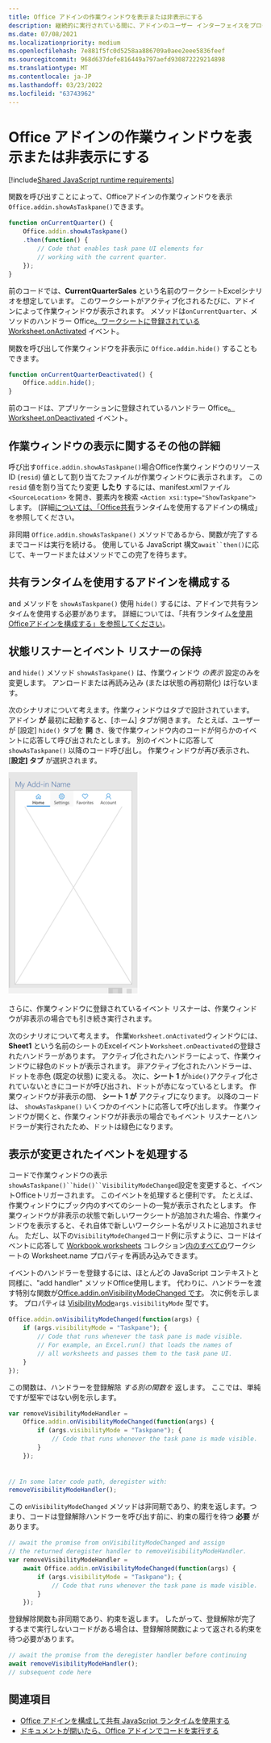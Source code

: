 ```yaml
---
title: Office アドインの作業ウィンドウを表示または非表示にする
description: 継続的に実行されている間に、アドインのユーザー インターフェイスをプログラムで非表示または表示する方法について説明します。
ms.date: 07/08/2021
ms.localizationpriority: medium
ms.openlocfilehash: 7e881f5fc0d5258aa886709a0aee2eee5836feef
ms.sourcegitcommit: 968d637defe816449a797aefd930872229214898
ms.translationtype: MT
ms.contentlocale: ja-JP
ms.lasthandoff: 03/23/2022
ms.locfileid: "63743962"
---
```

# <a name="show-or-hide-the-task-pane-of-your-office-add-in"></a>Office アドインの作業ウィンドウを表示または非表示にする

[!include[Shared JavaScript runtime requirements](../includes/shared-runtime-requirements-note.md)]

関数を呼び出すことによって、Officeアドインの作業ウィンドウを表示`Office.addin.showAsTaskpane()`できます。

```javascript
function onCurrentQuarter() {
    Office.addin.showAsTaskpane()
    .then(function() {
        // Code that enables task pane UI elements for
        // working with the current quarter.
    });
}
```

前のコードでは、**CurrentQuarterSales** という名前のワークシートExcelシナリオを想定しています。 このワークシートがアクティブ化されるたびに、アドインによって作業ウィンドウが表示されます。 メソッドは`onCurrentQuarter`、メソッドのハンドラー Office[。ワークシートに登録されている Worksheet.onActivated](/javascript/api/excel/excel.worksheet?view=excel-js-preview&preserve-view=true#excel-excel-worksheet-onactivated-member) イベント。

関数を呼び出して作業ウィンドウを非表示に `Office.addin.hide()` することもできます。

```javascript
function onCurrentQuarterDeactivated() {
    Office.addin.hide();
}
```

前のコードは、アプリケーションに登録されているハンドラー Office[。Worksheet.onDeactivated](/javascript/api/excel/excel.worksheet?view=excel-js-preview&preserve-view=true#excel-excel-worksheet-ondeactivated-member) イベント。

## <a name="additional-details-on-showing-the-task-pane"></a>作業ウィンドウの表示に関するその他の詳細

呼び出す`Office.addin.showAsTaskpane()`場合Office作業ウィンドウのリソース ID (`resid`) 値として割り当てたファイルが作業ウィンドウに表示されます。 この `resid` 値を割り当てたり変更 **したり** するには、manifest.xmlファイル `<SourceLocation>` を開き、要素内を検索 `<Action xsi:type="ShowTaskpane">` します。
(詳細[については、「Office共有](configure-your-add-in-to-use-a-shared-runtime.md)ランタイムを使用するアドインの構成」を参照してください。

非同期 `Office.addin.showAsTaskpane()` メソッドであるから、関数が完了するまでコードは実行を続ける。 使用している JavaScript 構文`await``then()`に応じて、キーワードまたはメソッドでこの完了を待ちます。

## <a name="configure-your-add-in-to-use-the-shared-runtime"></a>共有ランタイムを使用するアドインを構成する

and メソッドを `showAsTaskpane()` 使用 `hide()` するには、アドインで共有ランタイムを使用する必要があります。 詳細については、「共有ランタイム[を使用Officeアドインを構成する」を参照してください](configure-your-add-in-to-use-a-shared-runtime.md)。

## <a name="preservation-of-state-and-event-listeners"></a>状態リスナーとイベント リスナーの保持

and `hide()` メソッド `showAsTaskpane()` は、作業ウィンドウ *の表示* 設定のみを変更します。 アンロードまたは再読み込み (または状態の再初期化) は行ないます。

次のシナリオについて考えます。作業ウィンドウはタブで設計されています。 アドイン **が** 最初に起動すると、[ホーム] タブが開きます。 たとえば、ユーザーが [設定] `hide()` タブを **開** き、後で作業ウィンドウ内のコードが何らかのイベントに応答して呼び出されたとします。 別のイベントに応答して `showAsTaskpane()` 以降のコード呼び出し。 作業ウィンドウが再び表示され、[**設定] タブ** が選択されます。

![[ホーム]、[お気に入り]、および [アカウント] という 4 つのタブ設定作業ウィンドウのスクリーンショット。](../images/TaskpaneWithTabs.png)

さらに、作業ウィンドウに登録されているイベント リスナーは、作業ウィンドウが非表示の場合でも引き続き実行されます。

次のシナリオについて考えます。 作業`Worksheet.onActivated`ウィンドウには、**Sheet1** という名前のシートのExcelイベント`Worksheet.onDeactivated`の登録されたハンドラーがあります。 アクティブ化されたハンドラーによって、作業ウィンドウに緑色のドットが表示されます。 非アクティブ化されたハンドラーは、ドットを赤色 (既定の状態) に変える。 次に、**シート 1** が`hide()`アクティブ化されていないときにコードが呼び出され、ドットが赤になっているとします。 作業ウィンドウが非表示の間、 **シート 1 が** アクティブになります。 以降のコードは、 `showAsTaskpane()` いくつかのイベントに応答して呼び出します。 作業ウィンドウが開くと、作業ウィンドウが非表示の場合でもイベント リスナーとハンドラーが実行されたため、ドットは緑色になります。

## <a name="handle-the-visibility-changed-event"></a>表示が変更されたイベントを処理する

コードで作業ウィンドウの表示`showAsTaskpane()``hide()``VisibilityModeChanged`設定を変更すると、イベントOfficeトリガーされます。 このイベントを処理すると便利です。 たとえば、作業ウィンドウにブック内のすべてのシートの一覧が表示されたとします。 作業ウィンドウが非表示の状態で新しいワークシートが追加された場合、作業ウィンドウを表示すると、それ自体で新しいワークシート名がリストに追加されません。 ただし、以下の`VisibilityModeChanged`コード例に示すように、コードはイベントに応答して [Workbook.worksheets](/javascript/api/excel/excel.workbook#excel-excel-workbook-worksheets-member) コレクション[内のすべての](/javascript/api/excel/excel.worksheet#excel-excel-worksheet-name-member)ワークシートの Worksheet.name プロパティを再読み込みできます。

イベントのハンドラーを登録するには、ほとんどの JavaScript コンテキストと同様に、"add handler" メソッドOffice使用します。 代わりに、ハンドラーを渡す特別な関数が[Office.addin.onVisibilityModeChanged です](/javascript/api/office/office.addin#office-office-addin-onvisibilitymodechanged-member(1))。 次に例を示します。 プロパティは [VisibilityMode](/javascript/api/office/office.visibilitymode)`args.visibilityMode` 型です。

```javascript
Office.addin.onVisibilityModeChanged(function(args) {
    if (args.visibilityMode = "Taskpane"); {
        // Code that runs whenever the task pane is made visible.
        // For example, an Excel.run() that loads the names of
        // all worksheets and passes them to the task pane UI.
    }
});
```

この関数は、ハンドラーを登録解除 *する別の関数を* 返します。 ここでは、単純ですが堅牢ではない例を示します。

```javascript
var removeVisibilityModeHandler =
    Office.addin.onVisibilityModeChanged(function(args) {
        if (args.visibilityMode = "Taskpane"); {
            // Code that runs whenever the task pane is made visible.
        }
    });


// In some later code path, deregister with:
removeVisibilityModeHandler();
```

この `onVisibilityModeChanged` メソッドは非同期であり、約束を返します。つまり、コードは登録解除ハンドラーを呼び出す前に、約束の履行を待つ **必要** があります。

```javascript
// await the promise from onVisibilityModeChanged and assign
// the returned deregister handler to removeVisibilityModeHandler.
var removeVisibilityModeHandler =
    await Office.addin.onVisibilityModeChanged(function(args) {
        if (args.visibilityMode = "Taskpane"); {
            // Code that runs whenever the task pane is made visible.
        }
    });
```

登録解除関数も非同期であり、約束を返します。 したがって、登録解除が完了するまで実行しないコードがある場合は、登録解除関数によって返される約束を待つ必要があります。

```javascript
// await the promise from the deregister handler before continuing
await removeVisibilityModeHandler();
// subsequent code here
```

## <a name="see-also"></a>関連項目

- [Office アドインを構成して共有 JavaScript ランタイムを使用する](configure-your-add-in-to-use-a-shared-runtime.md)
- [ドキュメントが開いたら、Office アドインでコードを実行する](run-code-on-document-open.md)
